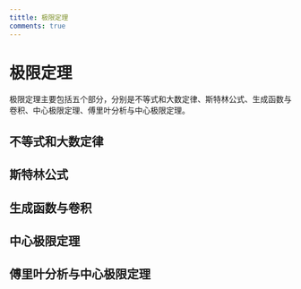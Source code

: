 ```yaml
---
tittle: 极限定理
comments: true
---
```

<!--注意事项
1. 行内公式：开始美元符号后面不要有空格，结束前不要有空格。
2. 行间公式$$前需要空行，后不要空行且$$不单独一行。
-->
# 极限定理
极限定理主要包括五个部分，分别是不等式和大数定律、斯特林公式、生成函数与卷积、中心极限定理、傅里叶分析与中心极限定理。
## 不等式和大数定律

## 斯特林公式
## 生成函数与卷积
## 中心极限定理
## 傅里叶分析与中心极限定理


